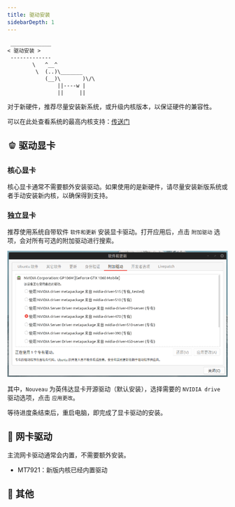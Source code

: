 ```yaml
---
title: 驱动安装
sidebarDepth: 1
---
```


```:no-line-numbers
 _____________
< 驱动安装 >
 -------------
        \   ^__^
         \  (..)\_______
            (__)\       )\/\
                ||----w |
                ||     ||
```

对于新硬件，推荐尽量安装新系统，或升级内核版本，以保证硬件的兼容性。

可以在此处查看系统的最高内核支持：[传送门](https://ubuntu.com/about/release-cycle#ubuntu-kernel-release-cycle)

## 🫑 驱动显卡

### 核心显卡

核心显卡通常不需要额外安装驱动。如果使用的是新硬件，请尽量安装新版系统或者手动安装新内核，以确保得到支持。

### 独立显卡

推荐使用系统自带软件 `软件和更新` 安装显卡驱动。打开应用后，点击 `附加驱动` 选项，会对所有可选的附加驱动进行搜索。


![nvidia-install](/images/docs/code/install/cuda/nvidia-install.png)

其中，`Nouveau` 为英伟达显卡开源驱动（默认安装），选择需要的 `NVIDIA drive` 驱动选项，点击 `应用更改`。

等待进度条结束后，重启电脑，即完成了显卡驱动的安装。


## 🌽 网卡驱动

主流网卡驱动通常会内置，不需要额外安装。

- MT7921：新版内核已经内置驱动


## 🥕 其他




